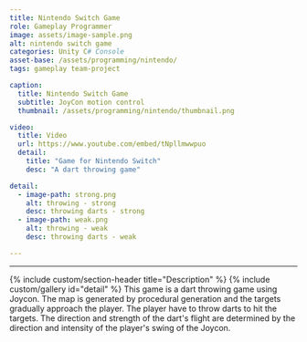 ```yaml
---
title: Nintendo Switch Game
role: Gameplay Programmer
image: assets/image-sample.png
alt: nintendo switch game
categories: Unity C# Console
asset-base: /assets/programming/nintendo/
tags: gameplay team-project

caption:
  title: Nintendo Switch Game
  subtitle: JoyCon motion control
  thumbnail: /assets/programming/nintendo/thumbnail.png

video:
  title: Video
  url: https://www.youtube.com/embed/tNpllmwwpuo
  detail:
    title: "Game for Nintendo Switch"
    desc: "A dart throwing game"

detail:
  - image-path: strong.png
    alt: throwing - strong
    desc: throwing darts - strong
  - image-path: weak.png
    alt: throwing - weak
    desc: throwing darts - weak

---
```


<hr/>
{% include custom/section-header title="Description" %}
{% include custom/gallery id="detail" %}
This game is a dart throwing game using Joycon. The map is generated by procedural generation and the targets gradually approach the player. The player have to throw darts to hit the targets. The direction and strength of the dart's flight are determined by the direction and intensity of the player's swing of the Joycon.
